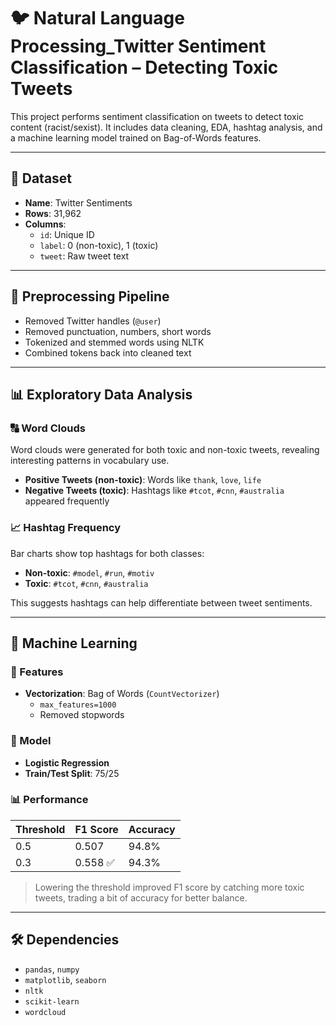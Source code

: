 # 🐦 Natural Language Processing_Twitter Sentiment Classification – Detecting Toxic Tweets

This project performs sentiment classification on tweets to detect toxic content (racist/sexist). It includes data cleaning, EDA, hashtag analysis, and a machine learning model trained on Bag-of-Words features.

---

## 📁 Dataset

- **Name**: Twitter Sentiments
- **Rows**: 31,962
- **Columns**:
  - `id`: Unique ID
  - `label`: 0 (non-toxic), 1 (toxic)
  - `tweet`: Raw tweet text

---

## 🧼 Preprocessing Pipeline

- Removed Twitter handles (`@user`)
- Removed punctuation, numbers, short words
- Tokenized and stemmed words using NLTK
- Combined tokens back into cleaned text

---

## 📊 Exploratory Data Analysis

### 🔠 Word Clouds

Word clouds were generated for both toxic and non-toxic tweets, revealing interesting patterns in vocabulary use.

- **Positive Tweets (non-toxic)**: Words like `thank`, `love`, `life`
- **Negative Tweets (toxic)**: Hashtags like `#tcot`, `#cnn`, `#australia` appeared frequently

### 📈 Hashtag Frequency

Bar charts show top hashtags for both classes:

- **Non-toxic**: `#model`, `#run`, `#motiv`
- **Toxic**: `#tcot`, `#cnn`, `#australia`

This suggests hashtags can help differentiate between tweet sentiments.

---

## 🧠 Machine Learning

### 🔧 Features
- **Vectorization**: Bag of Words (`CountVectorizer`)
  - `max_features=1000`
  - Removed stopwords

### 🤖 Model
- **Logistic Regression**
- **Train/Test Split**: 75/25

### 📊 Performance

| Threshold | F1 Score | Accuracy |
|-----------|----------|----------|
| 0.5       | 0.507    | 94.8%    |
| 0.3       | 0.558 ✅ | 94.3%    |

> Lowering the threshold improved F1 score by catching more toxic tweets, trading a bit of accuracy for better balance.

---

## 🛠️ Dependencies

- `pandas`, `numpy`
- `matplotlib`, `seaborn`
- `nltk`
- `scikit-learn`
- `wordcloud`

